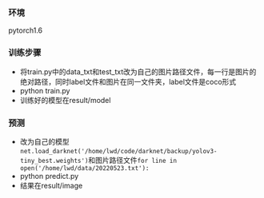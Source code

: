 ### 环境
pytorch1.6

### 训练步骤
- 将train.py中的data_txt和test_txt改为自己的图片路径文件，每一行是图片的绝对路径，同时label文件和图片在同一文件夹，label文件是coco形式
- python train.py
- 训练好的模型在result/model

### 预测
- 改为自己的模型`net.load_darknet('/home/lwd/code/darknet/backup/yolov3-tiny_best.weights')`和图片路径文件`for line in open('/home/lwd/data/20220523.txt'):`
- python predict.py
- 结果在result/image

